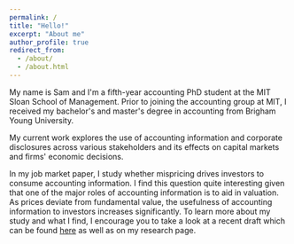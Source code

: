 ```yaml
---
permalink: /
title: "Hello!"
excerpt: "About me"
author_profile: true
redirect_from: 
  - /about/
  - /about.html
---
```


My name is Sam and I'm a fifth-year accounting PhD student at the MIT Sloan School of Management. Prior to joining the accounting group at MIT, I received my bachelor's and master's degree in accounting from Brigham Young University.

<!-- I became interested in financial markets from a young age when an uncle of mine challenged me to create a fake investment portfolio on Investopedia. I imagine I was quite the sight to see - a 12-year old clicking through Yahoo! Finance financial data - however, since then, I have always been interested in understanding the usefulness of accounting information. -->

<!-- My research interests focus on the intersection between accounting and finance. In particular,  -->
My current work explores the use of accounting information and corporate disclosures across various stakeholders and its effects on capital markets and firms' economic decisions. 

In my job market paper, I study whether mispricing drives investors to consume accounting information. I find this question quite interesting given that one of the major roles of accounting information is to aid in valuation. As prices deviate from fundamental value, the usefulness of accounting information to investors increases significantly. To learn more about my study and what I find, I encourage you to take a look at a recent draft which can be found <a href="https://drive.google.com/file/d/14946GO4xQpTThzPSk473yAIO9YVBTJPF/view?usp=sharing" target="_blank">here</a> as well as on my research page.


<!-- My research interests center on the intersection between accounting and finance. I believe that my background in accounting has given me a as accounting researchers Specifically -->

